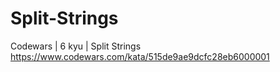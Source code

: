 # Split-Strings
Codewars | 6 kyu | Split Strings
https://www.codewars.com/kata/515de9ae9dcfc28eb6000001
